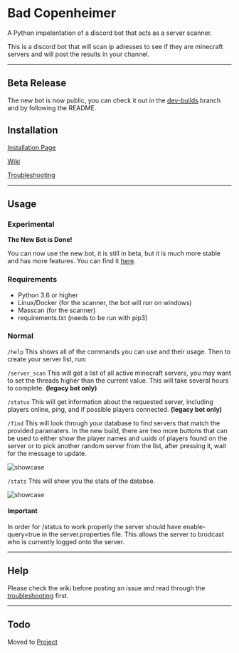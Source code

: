 # Bad Copenheimer

A Python impelentation of a discord bot that acts as a server scanner.

This is a discord bot that will scan ip adresses to see if they are minecraft servers and will post the results in your channel.

----

## Beta Release

The new bot is now public, you can check it out in the [dev-builds](https://github.com/Pilot1782/bad_copenheimer/tree/dev-builds) branch and by following the README.

## Installation

[Installation Page](https://www.github.com/Pilot1782/bad_copenheimer/wiki/Installation)

[Wiki](https://www.github.com/Pilot1782/bad_copenheimer/wiki)

[Troubleshooting](https://www.github.com/Pilot1782/bad_copenheimer/wiki/troubleshooting)

----

## Usage

### Experimental

**The New Bot is Done!**

You can now use the new bot, it is still in beta, but it is much more stable and has more features. You can find it [here](https://github.com/Pilot1782/bad_copenheimer/blob/dev-builds/mongoBot.pyw).

### Requirements

* Python 3.6 or higher
* Linux/Docker (for the scanner, the bot will run on windows)
* Masscan (for the scanner)
* requirements.txt (needs to be run with pip3)

### Normal

`/help`
This shows all of the commands you can use and their usage. Then to create your server list, run:

`/server_scan`
This will get a list of all active minecraft servers, you may want to set the threads higher than the current value. This will take several hours to complete.
**(legacy bot only)**

`/status`
This will get information about the requested server, including players online, ping, and if possible players connected.
**(legacy bot only)**

`/find`
This will look through your database to find servers that match the provided paramaters. In the new build, there are two more buttons that can be used to either show the player names and uuids of players found on the server or to pick another random server from the list, after pressing it, wait for the message to update.

![showcase](https://raw.githubusercontent.com/Pilot1782/bad_copenheimer/doc-resources/Screenshot_20221227_061621.png)

`/stats`
This will show you the stats of the databse.

![showcase](https://raw.githubusercontent.com/Pilot1782/bad_copenheimer/doc-resources/Screenshot_20221220_124016.png)

#### Important

In order for /status to work properly the server should have enable-query=true in the server.properties file. This allows the server to brodcast who is currently logged onto the server.

----

## Help

Please check the wiki before posting an issue and read through the [troubleshooting](https://github.com/Pilot1782/bad_copenheimer/wiki/troubleshooting) first.

----

## Todo

Moved to [Project](https://github.com/users/Pilot1782/projects/1)
